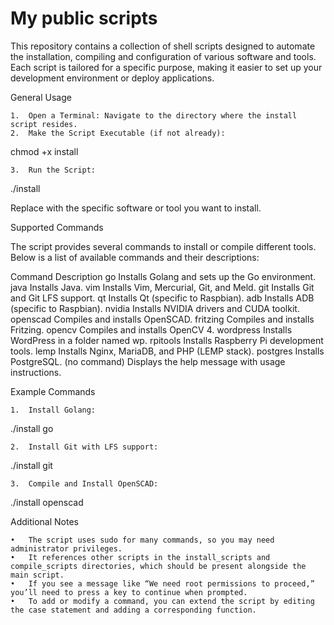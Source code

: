 # My public scripts 

This repository contains a collection of shell scripts designed to automate the installation, compiling and configuration of various software and tools. Each script is tailored for a specific purpose, making it easier to set up your development environment or deploy applications.

General Usage

	1.	Open a Terminal: Navigate to the directory where the install script resides.
	2.	Make the Script Executable (if not already):

chmod +x install


	3.	Run the Script:

./install <command>

Replace <command> with the specific software or tool you want to install.

Supported Commands

The script provides several commands to install or compile different tools. Below is a list of available commands and their descriptions:

Command	Description
go	Installs Golang and sets up the Go environment.
java	Installs Java.
vim	Installs Vim, Mercurial, Git, and Meld.
git	Installs Git and Git LFS support.
qt	Installs Qt (specific to Raspbian).
adb	Installs ADB (specific to Raspbian).
nvidia	Installs NVIDIA drivers and CUDA toolkit.
openscad	Compiles and installs OpenSCAD.
fritzing	Compiles and installs Fritzing.
opencv	Compiles and installs OpenCV 4.
wordpress	Installs WordPress in a folder named wp.
rpitools	Installs Raspberry Pi development tools.
lemp	Installs Nginx, MariaDB, and PHP (LEMP stack).
postgres	Installs PostgreSQL.
(no command)	Displays the help message with usage instructions.

Example Commands

	1.	Install Golang:

./install go


	2.	Install Git with LFS support:

./install git


	3.	Compile and Install OpenSCAD:

./install openscad

Additional Notes

	•	The script uses sudo for many commands, so you may need administrator privileges.
	•	It references other scripts in the install_scripts and compile_scripts directories, which should be present alongside the main script.
	•	If you see a message like “We need root permissions to proceed,” you’ll need to press a key to continue when prompted.
	•	To add or modify a command, you can extend the script by editing the case statement and adding a corresponding function.
